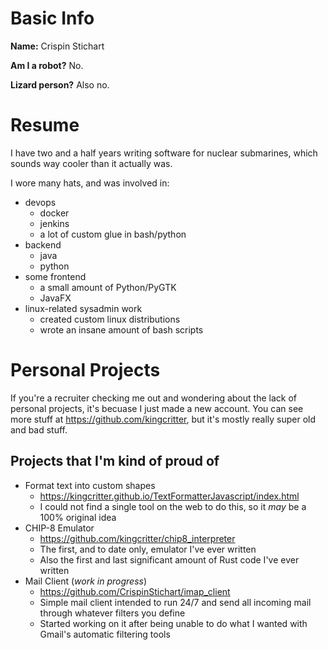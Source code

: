 # Basic Info

**Name:** Crispin Stichart

**Am I a robot?** No.

**Lizard person?** Also no.

# Resume 

I have two and a half years writing software for nuclear submarines, which sounds way cooler than it actually was.

I wore many hats, and was involved in:

* devops
  * docker
  * jenkins
  * a lot of custom glue in bash/python
* backend
  * java
  * python
* some frontend
  * a small amount of Python/PyGTK
  * JavaFX
* linux-related sysadmin work
  * created custom linux distributions
  * wrote an insane amount of bash scripts

# Personal Projects

If you're a recruiter checking me out and wondering about the lack of personal projects, it's becuase I just made a new account. You can see more stuff at https://github.com/kingcritter, but it's mostly really super old and bad stuff.

## Projects that I'm kind of proud of

* Format text into custom shapes
  * https://kingcritter.github.io/TextFormatterJavascript/index.html
  * I could not find a single tool on the web to do this, so it *may* be a 100% original idea
* CHIP-8 Emulator
  * https://github.com/kingcritter/chip8_interpreter 
  * The first, and to date only, emulator I've ever written
  * Also the first and last significant amount of Rust code I've ever written
* Mail Client (*work in progress*)
  *  https://github.com/CrispinStichart/imap_client
  *  Simple mail client intended to run 24/7 and send all incoming mail through whatever filters you define
  *  Started working on it after being unable to do what I wanted with Gmail's automatic filtering tools
